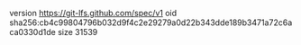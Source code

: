 version https://git-lfs.github.com/spec/v1
oid sha256:cb4c99804796b032d9f4c2e29279a0d22b343dde189b3471a72c6aca0330d1de
size 31539

